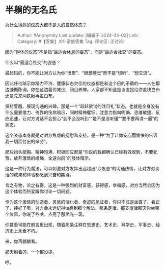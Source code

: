 # 半躺的无名氏
[为什么得体的仪态大都不是人的自然体态？](https://www.zhihu.com/question/19809821/answer/3451435299)

> Author: #Anonymity
> Last update: [编辑于 2024-04-02]
> Link:
> Category: #【答集】/01-家族答集 
> Tag: 
> 评论区:
> 泛讨论:

因为“得体的仪态”不是指“最适合休息的姿态”，而是“最适合社交”的姿态。

什么叫“最适合社交”的姿态？

最起码的，你不能让对方认为你“很累”、“很想睡觉”而不是“想听”、“想交流”。

因此任何暗示你精力不济、健康状态欠佳的仪态都是和这个目的矛盾的——人在那边慷慨陈词，你在这边葛优瘫坐、闭目养神，人家都不知道是该直接给你盖块白布还是先来两铁锹再盖白布。

保持警醒、展现沟通的兴趣，那是一个“跃跃欲试的注目礼”状态。也就是全身没有什么需要借力、倚靠的伤病暗示，同时精神矍铄、注意力指向明确，思维敏捷、反应迅速，让对方说话不会担心“会不会没听到”“是不是没听懂”“要不要再讲一遍”的状态。

这个姿态本身就是对对方焦虑的抚慰和支持，是一种“为了让你安心而愉快的告诉我一切而付出的辛劳”。

那些抬头挺胸、精神饱满、积极回应都是“你说的我都确认已经有效收到，不要犹豫，放开激情的缰绳，全速向前”的肢体暗示。

这是一种行为魔法，可以刺激对方发挥出远超出“沙发态”的沟通热情，让对方对谈话的成果和体验都感到兴奋和期待。

言之有物，论之有得，这是一种强烈的财富感，获得感，幸福感，对方当然会因为这个体验而热爱跟你讨论一切问题。

作为这个激情的创造者、灵感的催化者、奇迹的见证者，你只不过是坐直了、看正了、捧好了哏，对方会永远记得ta想到那个解法、那条定律、那支旋律那天你坐哪个位置，你说了些啥，点亮了那灵光一现。

你甚至可能在前言里出现，随着那条注释在思想史、艺术史、科学史、军事史、经济史上永垂不朽。

来，你再躺躺看。

那天躺着的，一个都没提。

哼。